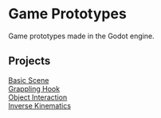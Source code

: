 # Game Prototypes
Game prototypes made in the Godot engine.

## Projects

[Basic Scene](basic-scene/)\
[Grappling Hook](grappling-hook/)\
[Object Interaction](object-interaction/)\
[Inverse Kinematics](inverse-kinematics/)
